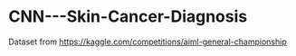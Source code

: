 # CNN---Skin-Cancer-Diagnosis

Dataset from https://kaggle.com/competitions/aiml-general-championship
